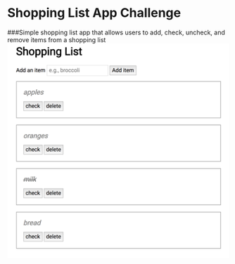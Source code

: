# Shopping List App Challenge

###Simple shopping list app that allows users to add, check, uncheck, and remove items from a shopping list 
![screenshot](screenshot.png)

